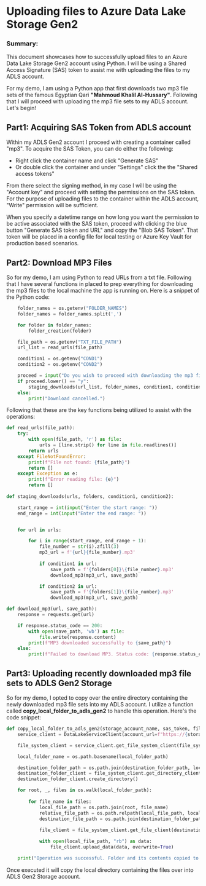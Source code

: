 # Uploading files to Azure Data Lake Storage Gen2

### **Summary:**  

This document showcases how to successfully upload files to an Azure Data Lake Storage Gen2 account using Python. I will be using a Shared Access Signature (SAS) token to assist me with uploading the files to my ADLS account. 

For my demo, I am using a Python app that first downloads two mp3 file sets of the famous Egyptian Qari **"Mahmoud Khalil Al-Hussary"**. Following that I will proceed with uploading the mp3 file sets to my ADLS account. Let's begin!

## Part1: Acquiring SAS Token from ADLS account
Within my ADLS Gen2 account I proceed with creating a container called "mp3". To acquire the SAS Token, you can do either the following:

- Right click the container name and click "Generate SAS"
- Or double click the container and under "Settings" click the the "Shared access tokens"

From there select the signing method, in my case I will be using the "Account key" and proceed with setting the permissions on the SAS token. For the purpose of uploading files to the container within the ADLS account, "Write" permission will be sufficient.  


When you specify a datetime range on how long you want the permission to be active associated with the SAS token, proceed with clicking the blue button "Generate SAS token and URL" and copy the "Blob SAS Token". That token will be placed in a config file 
for local testing or Azure Key Vault for production based scenarios. 


## Part2: Download MP3 Files
So for my demo, I am using Python to read URLs from a txt file. Following that I have several functions in placed to prep everything for downloading the mp3 files to the local machine the app is running on. Here is a snippet of the Python code:
```py
    folder_names = os.getenv("FOLDER_NAMES")
    folder_names = folder_names.split(',')

    for folder in folder_names: 
        folder_creation(folder)

    file_path = os.getenv("TXT_FILE_PATH")
    url_list = read_urls(file_path)

    condition1 = os.getenv("COND1")
    condition2 = os.getenv("COND2")

    proceed = input("Do you wish to proceed with downloading the mp3 files at this time? (y/n): ")
    if proceed.lower() == "y":
        staging_downloads(url_list, folder_names, condition1, condition2)
    else:
        print("Download cancelled.")

```

Following that these are the key functions being utilized to assist with the operations:
```py
def read_urls(file_path):
    try:
        with open(file_path, 'r') as file:
            urls = [line.strip() for line in file.readlines()]
        return urls
    except FileNotFoundError:
        print(f"File not found: {file_path}")
        return []
    except Exception as e:
        print(f"Error reading file: {e}")
        return []
    
def staging_downloads(urls, folders, condition1, condition2):

    start_range = int(input("Enter the start range: "))
    end_range = int(input("Enter the end range: "))


    for url in urls:

        for i in range(start_range, end_range + 1):
            file_number = str(i).zfill(3)
            mp3_url = f'{url}{file_number}.mp3'
            
            if condition1 in url: 
                save_path = f'{folders[0]}\{file_number}.mp3'
                download_mp3(mp3_url, save_path)

            if condition2 in url:
                save_path = f'{folders[1]}\{file_number}.mp3'
                download_mp3(mp3_url, save_path)

def download_mp3(url, save_path):
    response = requests.get(url)

    if response.status_code == 200:
        with open(save_path, 'wb') as file:
            file.write(response.content)
        print(f"MP3 downloaded successfully to {save_path}")
    else:
        print(f"Failed to download MP3. Status code: {response.status_code}")
```


## Part3: Uploading recently downloaded mp3 file sets to ADLS Gen2 Storage
So for my demo, I opted to copy over the entire directory containing the newly downloaded mp3 file sets into my ADLS account. I utilize a function called **copy_local_folder_to_adls_gen2** to handle this operation. Here's the code snippet:

```py
def copy_local_folder_to_adls_gen2(storage_account_name, sas_token, file_system_name, local_folder_path, destination_folder_path):
    service_client = DataLakeServiceClient(account_url=f"https://{storage_account_name}.dfs.core.windows.net?{sas_token}")

    file_system_client = service_client.get_file_system_client(file_system_name)

    local_folder_name = os.path.basename(local_folder_path)

    destination_folder_path = os.path.join(destination_folder_path, local_folder_name)
    destination_folder_client = file_system_client.get_directory_client(destination_folder_path)
    destination_folder_client.create_directory()

    for root, _, files in os.walk(local_folder_path):
        
        for file_name in files:
            local_file_path = os.path.join(root, file_name)
            relative_file_path = os.path.relpath(local_file_path, local_folder_path)
            destination_file_path = os.path.join(destination_folder_path, relative_file_path)
            
            file_client = file_system_client.get_file_client(destination_file_path)

            with open(local_file_path, "rb") as data:
                file_client.upload_data(data, overwrite=True)

    print("Operation was successful. Folder and its contents copied to ADLS Gen2.")
```

Once executed it will copy the local directory containing the files over into ADLS Gen2 Storage account. 
